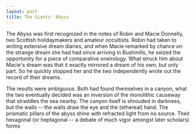 ```yaml
---
layout: post
title: The Giants' Abyss
---
```


The Abyss was first recognized in the notes of Robin and Macie Donnelly, two Scottish holidaymakers and amateur occultists.
Robin had taken to writing extensive dream diaries, and when Macie remarked by chance on the strange dream she had had since arriving in Bushmills, he seized the opportunity for a piece of comparative oneirology.
What struck him about Macie's dream was that it exactly mirrored a dream of his own, but only part.
So he quickly stopped her and the two independently wrote out the record of their dreams.

The results were ambiguous.
Both had found themselves in a canyon, what the two eventually decided was an inversion of the monolithic causeway that straddles the sea nearby.
The canyon itself is shrouded in darkness, but the walls -- the walls draw the eye and the (ethereal) hand.
The prismatic pillars of the abyss shine with refracted light from no source.
Their hexagonal (or heptagonal -- a debate of much vigor amongst later scholars) forms 
